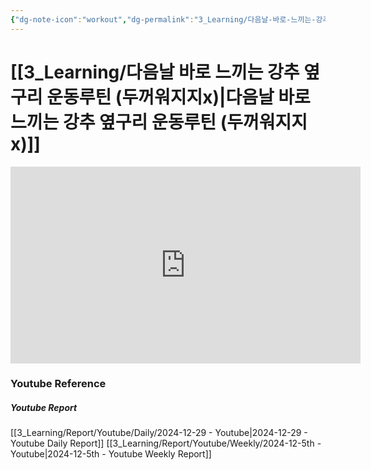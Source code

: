 ```yaml
---
{"dg-note-icon":"workout","dg-permalink":"3_Learning/다음날-바로-느끼는-강추-옆구리-운동루틴-(두꺼워지지x)","created-date":"2024-12-29 10:19:14 pm","date":"2024-12-29","type":"youtube","tags":["youtube","workout"],"aliases":null,"youtuber":"제이제이","channelName":"제이제이살롱드핏","link":"https://www.youtube.com/watch?v=Af-vNOEkAIo","img":"https://img.youtube.com/vi/Af-vNOEkAIo/0.jpg","dg-publish":true,"permalink":"/3_Learning/다음날-바로-느끼는-강추-옆구리-운동루틴-(두꺼워지지x)/","dgPassFrontmatter":true,"noteIcon":"workout"}
---
```


# [[3_Learning/다음날 바로 느끼는 강추 옆구리 운동루틴 (두꺼워지지x)\|다음날 바로 느끼는 강추 옆구리 운동루틴 (두꺼워지지x)]]


<div class="container-root"><span></span></div><div><div class="container-root"><iframe width="560" height="315" src="https://www.youtube.com/embed/Af-vNOEkAIo" title="YouTube video player" frameborder="0" allow="accelerometer; autoplay; clipboard-write; encrypted-media; gyroscope; picture-in-picture; web-share" allowfullscreen=""></iframe></div></div>















### Youtube Reference
##### Youtube Report
[[3_Learning/Report/Youtube/Daily/2024-12-29 - Youtube\|2024-12-29 - Youtube Daily Report]]
[[3_Learning/Report/Youtube/Weekly/2024-12-5th - Youtube\|2024-12-5th - Youtube Weekly Report]]

